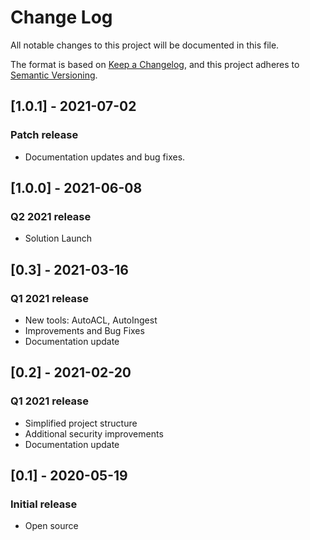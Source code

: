 # Change Log
All notable changes to this project will be documented in this file.

The format is based on [Keep a Changelog](https://keepachangelog.com/en/1.0.0/),
and this project adheres to [Semantic Versioning](https://semver.org/spec/v2.0.0.html).

## [1.0.1] - 2021-07-02
### Patch release
- Documentation updates and bug fixes.

## [1.0.0] - 2021-06-08
### Q2 2021 release
- Solution Launch

## [0.3] - 2021-03-16
### Q1 2021 release
- New tools: AutoACL, AutoIngest
- Improvements and Bug Fixes
- Documentation update

## [0.2] - 2021-02-20
### Q1 2021 release
- Simplified project structure
- Additional security improvements
- Documentation update

## [0.1] - 2020-05-19
### Initial release
- Open source
